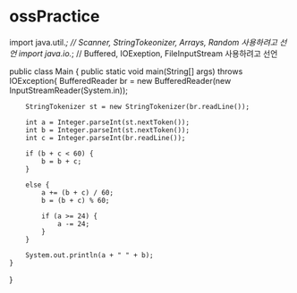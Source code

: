 # ossPractice

import java.util.*; // Scanner, StringTokeonizer, Arrays, Random 사용하려고 선언
import java.io.*; // Buffered, IOExeption, FileInputStream 사용하려고 선언

public class Main {
    public static void main(String[] args) throws IOException{
        BufferedReader br = new BufferedReader(new InputStreamReader(System.in));

        StringTokenizer st = new StringTokenizer(br.readLine());

        int a = Integer.parseInt(st.nextToken());
        int b = Integer.parseInt(st.nextToken());
        int c = Integer.parseInt(br.readLine());

        if (b + c < 60) {
            b = b + c;
        }

        else {
            a += (b + c) / 60;
            b = (b + c) % 60;

            if (a >= 24) {
                a -= 24;
            }
        }

        System.out.println(a + " " + b);
    }
}
